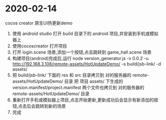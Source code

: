 # 2020-02-14

cocos creator 原生UI热更新demo

1. 使用 android studio 打开 build 目录下的 android 项目,并安装到手机或模拟器上
2. 使用cocoscreator 打开项目
3. 打开 login.scene 场景,添加一个按钮,点击跳转到 game_hall.scene 场景
4. 构建项目(android)完成后,运行 node version_generator.js -v 0.0.2 -u http://192.168.3.108/remote-assets/HotUpdateDemo/ -s build/jsb-link/ -d assets/
5. 把 build/jsb-link/ 下面的 res 和 src 目录拷贝到 对的服务器的 remote-assets/HotUpdateDemo/ 目录
   把 项目 assets/ 下生成的 version.manifest/project.manifest 两个文件也拷贝到 对的服务器的 remote-assets/HotUpdateDemo/ 目录
6. 重新打开手机或模拟器上项目,点击开始更新,更新成功后会显示有新添加的按钮,点击后会跳转到新的场景
7. 完成